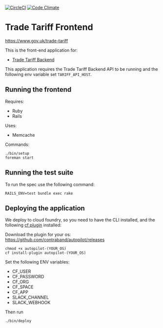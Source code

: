 [![CircleCI](https://circleci.com/gh/bitzesty/trade-tariff-frontend/tree/master.svg?style=svg)](https://circleci.com/gh/bitzesty/trade-tariff-frontend/tree/master)
[![Code Climate](https://codeclimate.com/github/bitzesty/trade-tariff-frontend/badges/gpa.svg)](https://codeclimate.com/github/bitzesty/trade-tariff-frontend)

# Trade Tariff Frontend

https://www.gov.uk/trade-tariff

This is the front-end application for:

* [Trade Tariff Backend](https://github.com/alphagov/trade-tariff-backend)

This application requires the Trade Tariff Backend API to be running and the following env variable set `TARIFF_API_HOST`.

## Running the frontend

Requires:
* Ruby
* Rails

Uses:
* Memcache

Commands:

    ./bin/setup
    foreman start

## Running the test suite

To run the spec use the following command:

    RAILS_ENV=test bundle exec rake

## Deploying the application

We deploy to cloud foundry, so you need to have the CLI installed, and the following [cf plugin](https://docs.cloudfoundry.org/cf-cli/use-cli-plugins.html) installed:

Download the plugin for your os:  https://github.com/contraband/autopilot/releases

    chmod +x autopilot-(YOUR_OS)
    cf install-plugin autopilot-(YOUR_OS)

Set the following ENV variables:
* CF_USER
* CF_PASSWORD
* CF_ORG
* CF_SPACE
* CF_APP
* SLACK_CHANNEL
* SLACK_WEBHOOK

Then run

    ./bin/deploy

